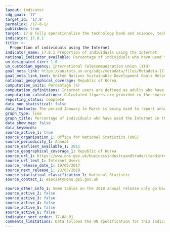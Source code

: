 ```yaml
---
layout: indicator
sdg_goal: '17'
target_id: '17.8'
permalink: /17-8-1/
published: true
target: 17.8 Fully operationalize the technology bank and science, technology and innovation capacity-building mechanism for least developed countries by 2017 and enhance the use of enabling technology, in particular information and communications technology
indicator: 17.8.1
title: >-
  Proportion of individuals using the Internet
indicator_name: 17.8.1 Proportion of individuals using the Internet
national_indicator_available: Percentage of individuals who have used the Internet in the last three months.
un_designated_tier: 1.0
un_custodian_agency: International Telecommunication Union (ITU)
goal_meta_link: https://unstats.un.org/sdgs/metadata/files/Metadata-17-08-01.pdf 
goal_meta_link_text: United Nations Sustainable Development Goals Metadata (PDF 469 KB)
national_geographical_coverage: Republic of Korea
computation_units: Percentage (%)
computation_definitions: Internet users are defined as adults who have used the internet within the last 3 months.
computation_calculations: Calculated figures are provided in the source data.
reporting_status: complete
data_non_statistical: false
data_footnote: The period January to March is being used to report annual data. The date on the X axis is the year at the start of the period
graph_type: line
graph_title: Percentage of individuals who have used the Internet in the last three months.
data_show_map: false
data_keywords:  
source_active_1: true
source_organisation_1: Office for National Statistics (ONS)
source_periodicity_1: Annual
source_earliest_available_1: 2011
source_geographical_coverage_1: Republic of Korea
source_url_1: https://www.ons.gov.uk/businessindustryandtrade/itandinternetindustry/datasets/internetusers
source_url_text_1: Internet Users
source_release_date_1: 19/05/2017
source_next_release_1: 23/05/2019
source_statistical_classification_1: National Statistic
source_contact_1: esociety@ons.gsi.gov.uk 

source_other_info_1: Some tables on the 2018 annual release only go back to 2012 - used data from previous releases. Geographical breakdown by local authority has some discontinuities due to administrative changes - data for defunct or changed regions before discontinuity suppressed
source_active_2: false
source_active_3: false
source_active_4: false
source_active_5: false
source_active_6: false
indicator_sort_order: 17-08-01
comments_limitations: Data follows the UN specification for this indicator. This indicator has been identified in collaboration with topic experts.
---
```

